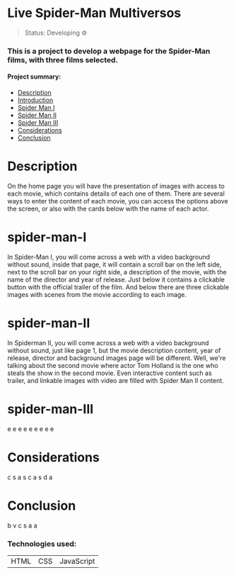 <h1>Live Spider-Man Multiversos</h1>

> Status: Developing ⚙️

### This is a project to develop a webpage for the Spider-Man films, with three films selected.

#### Project summary:


* [Description](#Description)
* [Introduction](#Introduction)
* [Spider Man I](#spider-man-I)
* [Spider Man II](#spider-man-II)
* [Spider Man III](#spider-man-III)
* [Considerations](#Considerations)
* [Conclusion](#Conclusion)



# Description

On the home page you will have the presentation of images with access to each movie, which contains details of each one of them.
There are several ways to enter the content of each movie, you can access the options above the screen, or also with the cards below with the name of each actor.

# spider-man-I

In Spider-Man I, you will come across a web with a video background without sound, inside that page, it will contain a scroll bar on the left side, next to the scroll bar on your right side, a description of the movie, with the name of the director and year of release.
Just below it contains a clickable button with the official trailer of the film. And below there are three clickable images with scenes from the movie according to each image.

# spider-man-II

In Spiderman II, you will come across a web with a video background without sound, just like page 1, but the movie description content, year of release, director and background images page will be different. Well, we're talking about the second movie where actor Tom Holland is the one who steals the show in the second movie. Even interactive content such as trailer, and linkable images with video are filled with Spider Man II content.

# spider-man-III

e
e
e
e
e
e
e
e
e

# Considerations

c
s
a
s
c
a
s
d
a

# Conclusion

b
v
c
s
a
a




### Technologies used:

<table>
  <tr>
    <td>HTML</td>
    <td>CSS</td>
    <td>JavaScript</td>
  </tr>
  
</table>
